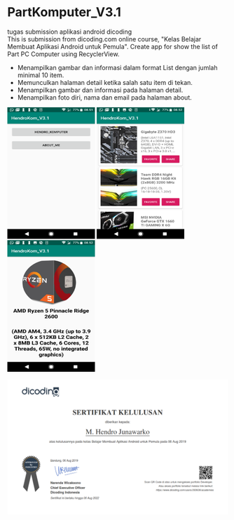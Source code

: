 # PartKomputer_V3.1

tugas submission aplikasi android dicoding<br>
This is submission from dicoding.com online course, "Kelas Belajar Membuat Aplikasi Android untuk Pemula". Create app for show the list of Part PC Computer using RecyclerView.

- Menampilkan gambar dan informasi dalam format List dengan jumlah minimal 10 item.
- Memunculkan halaman detail ketika salah satu item di tekan.
- Menampilkan gambar dan informasi pada halaman detail.
- Menampilkan foto diri, nama dan email pada halaman about.

<img src="1.png" width="200" height="300">
<img src="2.png" width="200" height="300">
<img src="3.png" width="200" height="300">



<p align="center"><img src="dicoding_android_hendro.png" ></p>
